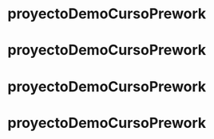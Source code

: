 # proyectoDemoCursoPrework
# proyectoDemoCursoPrework
# proyectoDemoCursoPrework
# proyectoDemoCursoPrework
